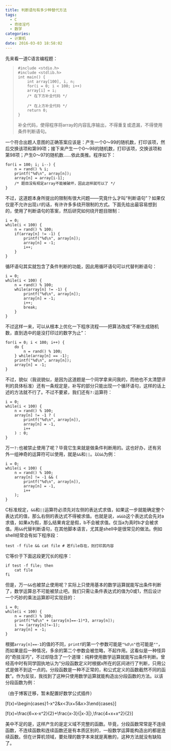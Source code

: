 ```yaml
---
title: 判断语句有多少种替代方法
tags:
  - C
  - 奇技淫巧
  - 数学
categories:
  - 计算机
date: 2016-03-03 18:58:02
---
```


先来看一道C语言编程题：

>     #include <stdio.h>
>     #include <stdlib.h>
>     int main() {
>         int array[100], i, n;
>         for(i = 0; i < 100; i++)
>         array[i] = i;
>         /* 在下方补全代码 */
>
>         /* 在上方补全代码 */
>         return 0;
>     }
>
> 补全代码，使得程序将array的内容乱序输出，不得重复或遗漏，不得使用条件判断语句。

<!--more-->一个符合出题人意图的正确答案应该是：产生一个0～99的随机数，打印该项，然后交换该项和第99项；接下来产生一个0～98的随机数，打印该项，交换该项和第98项；产生0～97的随机数……依此类推。程序如下：

    for(i = 100; i; i--) {
        n = rand() % i;
        printf("%d\n", array[n]);
        array[n] = array[i-1];
        /* 题目没有规定array不能被破坏，因此这样就可以了 */
    }

不过，这道题本身所提出的限制有很大问题——究竟什么才叫“判断语句”？如果仅仅是不允许出现`if`的话，有许许多多绕开限制的方式。下面先给出最容易想到的，使用了判断语句的答案，然后研究如何绕开题目限制：

    i = 0;
    while(i < 100) {
        n = rand() % 100;
        if(array[n] != -1) {
            printf("%d\n", array[n]);
            array[n] = -1;
            i++;
        }
    }

循环语句其实就包含了条件判断的功能，因此用循环语句可以代替判断语句：

    i = 0;
    while(i < 100) {
        n = rand() % 100;
        while(array[n] != -1) {
            printf("%d\n", array[n]);
            array[n] = -1;
            i++;
            break;
        }
    }

不过这样一来，可以从根本上优化一下程序流程——把算法改成“不断生成随机数，直到选中的是没打印过的数字为止”：

    for(i = 0; i < 100; i++) {
        do {
            n = rand() % 100;
        } while(array[n] == -1);
        printf("%d\n", array[n]);
        array[n] = -1;
    }

不过，貌似（我说貌似，是因为这道题是一个同学拿来问我的，而他也不太清楚评判的具体标准）还有一条规定是，补写的部分只能出现一个循环语句，这样的话上述的方法就不行了。不过不要紧，我们还有`?:`运算符：

    i = 0;
    while(i < 100) {
        n = rand() % 100;
        array[n] != -1 ? (
            printf("%d\n", array[n]),
            array[n] = -1,
            i++
        ) : 0;
    }

万一`?:`也被禁止使用了呢？毕竟它生来就是做条件判断用的。这也好办，还有另外一组神奇的运算符可以使用，就是`&&`和`||`。以`&&`为例：

    i = 0;
    while(i < 100) {
        n = rand() % 100;
        array[n] != -1 && (
            printf("%d\n", array[n]),
            array[n] = -1,
            i++
        );
    }

C标准规定，`&&`和`||`运算符必须先对左侧的表达式求值，如果这一步就能确定整个表达式的值，那么右侧的表达式不得被求值。也就是说，`a&&b`这个表达式会先对a求值，如果a为假，那么结果肯定是假，b不会被求值。仅当a为真时b才会被求值。用`&&`代替判断语句，在其他脚本语言，尤其是shell中是很常见的做法。例如shell经常会有如下程序段：

    test -f file && cat file # 若file存在，则打印其内容

它等价于下面这段更冗长的程序：

    if test -f file; then
        cat file
    fi

但是，万一`&&`也被禁止使用呢？实际上只使用基本的数学运算就能写出条件判断了，数学运算总不可能被禁止吧。我们只需让条件表达式的值为0或1，然后设计一个巧妙的乘法运算即可实现目的：

    i = 0;
    while(i < 100) {
        n = rand() % 100;
        printf("%d\n" + (array[n]==-1)*3, array[n]);
        i += (array[n]!=-1);
        array[n] = -1;
    }

根据`array[n]==-1`的值的不同，`printf`的第一个参数可能是`"%d\n"`也可能是`""`，而如果是后一种情况，多余的第二个参数会被忽略，不起作用。这看似是一种怪异的“奇技淫巧”，不过却隐含了一个道理：纯粹使用数学运算就能写出条件判断。曾经高中时有同学固执地认为“分段函数定义时根据x所在的区间进行了判断，只用公式是做不到这一点的。分段函数是一种不正常的，和公式定义的函数截然不同的函数”。作为反驳，我找到了这种只使用数学运算就能构造出分段函数的方法。以该分段函数为例：

（由于博客迁移，暂未配置好数学公式插件）

\[f(x)=\begin{cases}1-x^2&amp;x&lt;3\\x+5&amp;x&gt;3\end{cases}\]

\[f(x)=\frac{6+x-x^2}{2}+\frac{x-3}{|x-3|}\,\frac{4+x+x^2}{2}\]

美中不足的是，这样产生的是定义域不完整的函数。毕竟，分段函数常常是不连续函数，不连续函数和连续函数还是有本质区别的，一般数学运算能构造出的都是连续函数。但在计算机领域，要处理的数字本来就是离散的，这种方法就没有缺陷了。
